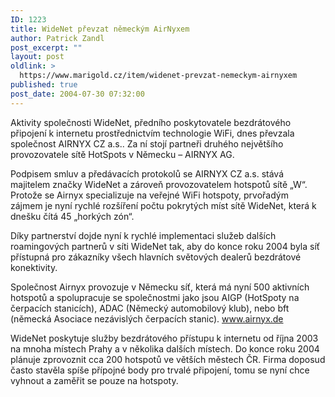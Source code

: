 ```yaml
---
ID: 1223
title: WideNet převzat německým AirNyxem
author: Patrick Zandl
post_excerpt: ""
layout: post
oldlink: >
  https://www.marigold.cz/item/widenet-prevzat-nemeckym-airnyxem
published: true
post_date: 2004-07-30 07:32:00
---
```

<p>
Aktivity společnosti WideNet, předního poskytovatele bezdrátového připojení k internetu prostřednictvím technologie WiFi, dnes převzala společnost AIRNYX CZ a.s.. Za ní stojí partneři druhého největšího provozovatele sítě HotSpots v Německu &#8211; AIRNYX AG.</p>
<p>
Podpisem smluv a předávacích protokolů se AIRNYX CZ a.s. stává majitelem značky WideNet a zároveň provozovatelem hotspotů sítě &#8222;W&#8220;. Protože se Airnyx specializuje na veřejné WiFi hotspoty, prvořadým  zájmem je nyní rychlé rozšíření počtu pokrytých míst sítě WideNet, která k dnešku čítá 45 &#8222;horkých zón&#8220;. </p>
<p>
Díky partnerství dojde nyní k rychlé implementaci služeb dalších roamingových partnerů v síti WideNet tak, aby do konce roku 2004 byla síť přístupná pro zákazníky všech hlavních světových dealerů bezdrátové konektivity. </p>
<p>
Společnost Airnyx provozuje v Německu síť, která má nyní 500 aktivních hotspotů a spolupracuje se společnostmi jako jsou AIGP (HotSpoty na čerpacích stanicích), ADAC (Německý automobilový klub), nebo bft (německá Asociace nezávislých čerpacích stanic). <a href="http://www.airnyx.de">www.airnyx.de</a></p>
<p>
WideNet poskytuje služby bezdrátového přístupu k internetu od října 2003 na mnoha místech Prahy a v několika dalších místech. Do konce roku 2004 plánuje zprovoznit cca 200 hotspotů ve větších městech ČR. Firma doposud často stavěla spíše přípojné body pro trvalé připojení, tomu se nyní chce vyhnout a zaměřit se pouze na hotspoty.</p>
